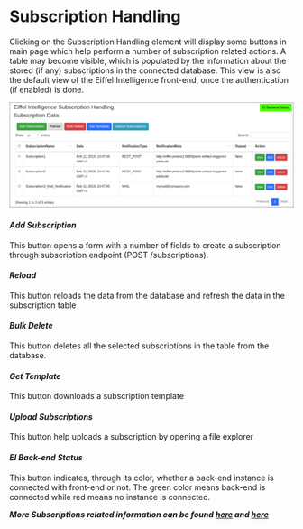 # Subscription Handling

Clicking on the Subscription Handling element will display some buttons in main
page which help perform a number of subscription related actions. A table may
become visible, which is populated by the information about the stored (if any)
subscriptions in the connected database. This view is also the default view of
the Eiffel Intelligence front-end, once the authentication (if enabled) is done.

<img src="images/subscription_overview.png">
</img>

#### _Add Subscription_
This button opens a form with a number of fields to create a subscription
through subscription endpoint (POST /subscriptions).
#### _Reload_
This button reloads the data from the database and refresh the data in the
subscription table
#### _Bulk Delete_
This button deletes all the selected subscriptions in the table from the
database.
#### _Get Template_
This button downloads a subscription template
#### _Upload Subscriptions_
This button help uploads a subscription by opening a file explorer
#### _EI Back-end Status_
This button indicates, through its color, whether a back-end instance is
connected with front-end or not. The green color means back-end is connected
while red means no instance is connected.


**_More Subscriptions related information can be found [here](https://github.com/eiffel-community/eiffel-intelligence/tree/master/wiki/markdown/subscription-API.md) and [here](https://github.com/eiffel-community/eiffel-intelligence/tree/master/wiki/markdown/subscriptions.md)_**
